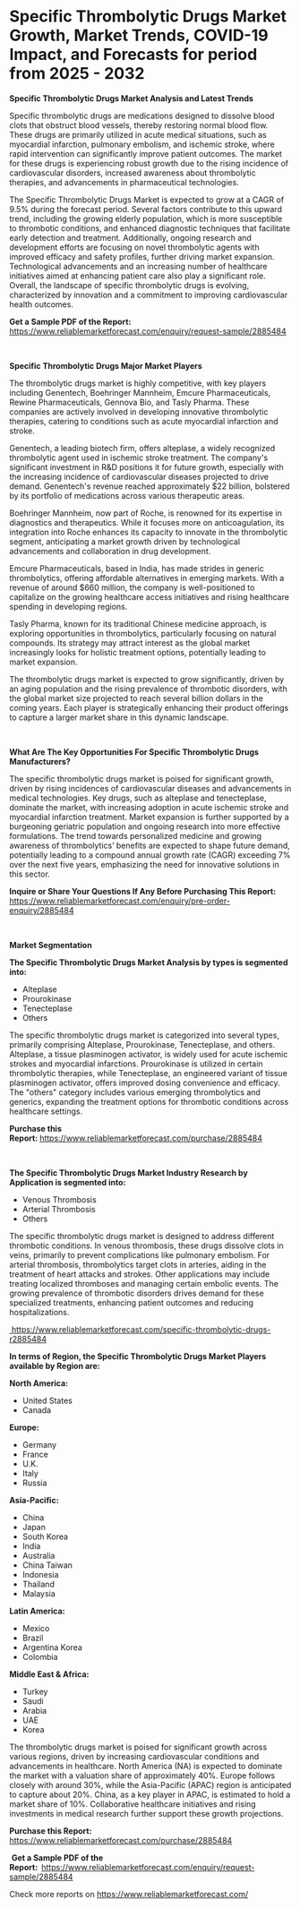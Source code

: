 <p><h1>Specific Thrombolytic Drugs Market Growth, Market Trends, COVID-19 Impact, and Forecasts for period from 2025 - 2032</h1></p><p><strong>Specific Thrombolytic Drugs Market Analysis and Latest Trends</strong></p>
<p><p>Specific thrombolytic drugs are medications designed to dissolve blood clots that obstruct blood vessels, thereby restoring normal blood flow. These drugs are primarily utilized in acute medical situations, such as myocardial infarction, pulmonary embolism, and ischemic stroke, where rapid intervention can significantly improve patient outcomes. The market for these drugs is experiencing robust growth due to the rising incidence of cardiovascular disorders, increased awareness about thrombolytic therapies, and advancements in pharmaceutical technologies.</p><p>The Specific Thrombolytic Drugs Market is expected to grow at a CAGR of 9.5% during the forecast period. Several factors contribute to this upward trend, including the growing elderly population, which is more susceptible to thrombotic conditions, and enhanced diagnostic techniques that facilitate early detection and treatment. Additionally, ongoing research and development efforts are focusing on novel thrombolytic agents with improved efficacy and safety profiles, further driving market expansion. Technological advancements and an increasing number of healthcare initiatives aimed at enhancing patient care also play a significant role. Overall, the landscape of specific thrombolytic drugs is evolving, characterized by innovation and a commitment to improving cardiovascular health outcomes.</p></p>
<p><strong>Get a Sample PDF of the Report:&nbsp;</strong> <a href="https://www.reliablemarketforecast.com/enquiry/request-sample/2885484?utm_campaign=2336&utm_medium=2&utm_source=Github&utm_content=ia&utm_term=13032025&utm_id=specific-thrombolytic-drugs">https://www.reliablemarketforecast.com/enquiry/request-sample/2885484</a></p>
<p>&nbsp;</p>
<p><strong>Specific Thrombolytic Drugs Major Market Players</strong></p>
<p><p>The thrombolytic drugs market is highly competitive, with key players including Genentech, Boehringer Mannheim, Emcure Pharmaceuticals, Rewine Pharmaceuticals, Gennova Bio, and Tasly Pharma. These companies are actively involved in developing innovative thrombolytic therapies, catering to conditions such as acute myocardial infarction and stroke.</p><p>Genentech, a leading biotech firm, offers alteplase, a widely recognized thrombolytic agent used in ischemic stroke treatment. The company's significant investment in R&D positions it for future growth, especially with the increasing incidence of cardiovascular diseases projected to drive demand. Genentech's revenue reached approximately $22 billion, bolstered by its portfolio of medications across various therapeutic areas.</p><p>Boehringer Mannheim, now part of Roche, is renowned for its expertise in diagnostics and therapeutics. While it focuses more on anticoagulation, its integration into Roche enhances its capacity to innovate in the thrombolytic segment, anticipating a market growth driven by technological advancements and collaboration in drug development.</p><p>Emcure Pharmaceuticals, based in India, has made strides in generic thrombolytics, offering affordable alternatives in emerging markets. With a revenue of around $660 million, the company is well-positioned to capitalize on the growing healthcare access initiatives and rising healthcare spending in developing regions.</p><p>Tasly Pharma, known for its traditional Chinese medicine approach, is exploring opportunities in thrombolytics, particularly focusing on natural compounds. Its strategy may attract interest as the global market increasingly looks for holistic treatment options, potentially leading to market expansion.</p><p>The thrombolytic drugs market is expected to grow significantly, driven by an aging population and the rising prevalence of thrombotic disorders, with the global market size projected to reach several billion dollars in the coming years. Each player is strategically enhancing their product offerings to capture a larger market share in this dynamic landscape.</p></p>
<p>&nbsp;</p>
<p><strong>What Are The Key Opportunities For Specific Thrombolytic Drugs Manufacturers?</strong></p>
<p><p>The specific thrombolytic drugs market is poised for significant growth, driven by rising incidences of cardiovascular diseases and advancements in medical technologies. Key drugs, such as alteplase and tenecteplase, dominate the market, with increasing adoption in acute ischemic stroke and myocardial infarction treatment. Market expansion is further supported by a burgeoning geriatric population and ongoing research into more effective formulations. The trend towards personalized medicine and growing awareness of thrombolytics’ benefits are expected to shape future demand, potentially leading to a compound annual growth rate (CAGR) exceeding 7% over the next five years, emphasizing the need for innovative solutions in this sector.</p></p>
<p><strong>Inquire or Share Your Questions If Any Before Purchasing This Report:</strong> <a href="https://www.reliablemarketforecast.com/enquiry/pre-order-enquiry/2885484?utm_campaign=2336&utm_medium=2&utm_source=Github&utm_content=ia&utm_term=13032025&utm_id=specific-thrombolytic-drugs">https://www.reliablemarketforecast.com/enquiry/pre-order-enquiry/2885484</a></p>
<p>&nbsp;</p>
<p><strong>Market Segmentation</strong></p>
<p><strong>The Specific Thrombolytic Drugs Market Analysis by types is segmented into:</strong></p>
<p><ul><li>Alteplase</li><li>Prourokinase</li><li>Tenecteplase</li><li>Others</li></ul></p>
<p><p>The specific thrombolytic drugs market is categorized into several types, primarily comprising Alteplase, Prourokinase, Tenecteplase, and others. Alteplase, a tissue plasminogen activator, is widely used for acute ischemic strokes and myocardial infarctions. Prourokinase is utilized in certain thrombolytic therapies, while Tenecteplase, an engineered variant of tissue plasminogen activator, offers improved dosing convenience and efficacy. The "others" category includes various emerging thrombolytics and generics, expanding the treatment options for thrombotic conditions across healthcare settings.</p></p>
<p><strong>Purchase this Report:&nbsp;</strong><a href="https://www.reliablemarketforecast.com/purchase/2885484?utm_campaign=2336&utm_medium=2&utm_source=Github&utm_content=ia&utm_term=13032025&utm_id=specific-thrombolytic-drugs">https://www.reliablemarketforecast.com/purchase/2885484</a></p>
<p>&nbsp;</p>
<p><strong>The Specific Thrombolytic Drugs Market Industry Research by Application is segmented into:</strong></p>
<p><ul><li>Venous Thrombosis</li><li>Arterial Thrombosis</li><li>Others</li></ul></p>
<p><p>The specific thrombolytic drugs market is designed to address different thrombotic conditions. In venous thrombosis, these drugs dissolve clots in veins, primarily to prevent complications like pulmonary embolism. For arterial thrombosis, thrombolytics target clots in arteries, aiding in the treatment of heart attacks and strokes. Other applications may include treating localized thromboses and managing certain embolic events. The growing prevalence of thrombotic disorders drives demand for these specialized treatments, enhancing patient outcomes and reducing hospitalizations.</p></p>
<p><a href="https://www.reliablemarketforecast.com/specific-thrombolytic-drugs-r2885484?utm_campaign=2336&utm_medium=2&utm_source=Github&utm_content=ia&utm_term=13032025&utm_id=specific-thrombolytic-drugs">&nbsp;https://www.reliablemarketforecast.com/specific-thrombolytic-drugs-r2885484</a></p>
<p><strong>In terms of Region, the Specific Thrombolytic Drugs Market Players available by Region are:</strong></p>
<p>
    <p> <strong> North America: </strong>
        <ul>
            <li>United States</li>
            <li>Canada</li>
        </ul>
        </p> 
    <p> <strong> Europe: </strong>
        <ul>
            <li>Germany</li>
            <li>France</li>
            <li>U.K.</li>
            <li>Italy</li>
            <li>Russia</li>
        </ul>
        </p> 
    <p> <strong> Asia-Pacific: </strong>
        <ul>
            <li>China</li>
            <li>Japan</li>
            <li>South Korea</li>
            <li>India</li>
            <li>Australia</li>
            <li>China Taiwan</li>
            <li>Indonesia</li>
            <li>Thailand</li>
            <li>Malaysia</li>
        </ul>
        </p> 
    <p> <strong> Latin America: </strong>
        <ul>
            <li>Mexico</li>
            <li>Brazil</li>
            <li>Argentina Korea</li>
            <li>Colombia</li>
        </ul>
        </p> 
    <p> <strong> Middle East & Africa: </strong>
        <ul>
            <li>Turkey</li>
            <li>Saudi</li>
            <li>Arabia</li>
            <li>UAE</li>
            <li>Korea</li>
        </ul>
    </p>
    </p>
<p><p>The thrombolytic drugs market is poised for significant growth across various regions, driven by increasing cardiovascular conditions and advancements in healthcare. North America (NA) is expected to dominate the market with a valuation share of approximately 40%. Europe follows closely with around 30%, while the Asia-Pacific (APAC) region is anticipated to capture about 20%. China, as a key player in APAC, is estimated to hold a market share of 10%. Collaborative healthcare initiatives and rising investments in medical research further support these growth projections.</p></p>
<p><strong>Purchase this Report: </strong><a href="https://www.reliablemarketforecast.com/purchase/2885484?utm_campaign=2336&utm_medium=2&utm_source=Github&utm_content=ia&utm_term=13032025&utm_id=specific-thrombolytic-drugs">https://www.reliablemarketforecast.com/purchase/2885484</a></p>
<p>&nbsp;<strong>Get a Sample PDF of the Report:&nbsp;&nbsp;</strong><a href="https://www.reliablemarketforecast.com/enquiry/request-sample/2885484?utm_campaign=2336&utm_medium=2&utm_source=Github&utm_content=ia&utm_term=13032025&utm_id=specific-thrombolytic-drugs">https://www.reliablemarketforecast.com/enquiry/request-sample/2885484</a></p>
<p><strong></strong></p>
<p>Check more reports on <a href="https://www.reliablemarketforecast.com/?utm_campaign=2336&utm_medium=2&utm_source=Github&utm_content=ia&utm_term=13032025&utm_id=specific-thrombolytic-drugs">https://www.reliablemarketforecast.com/</a></p>